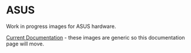 # ASUS

Work in progress images for ASUS hardware.

[Current Documentation](https://universal-blue.org/images/bluefin/framework) - these images are generic so this documentation page will move. 

